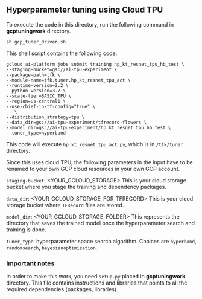 ## Hyperparameter tuning using Cloud TPU

To execute the code in this directory, run the following command in **gcptuningwork** directory.

```console
sh gcp_tuner_driver.sh
```

This shell script contains the following code:

```console
gcloud ai-platform jobs submit training hp_kt_resnet_tpu_hb_test \
--staging-bucket=gs://ai-tpu-experiment \
--package-path=tfk \
--module-name=tfk.tuner.hp_kt_resnet_tpu_act \
--runtime-version=2.2 \
--python-version=3.7 \
--scale-tier=BASIC_TPU \
--region=us-central1 \
--use-chief-in-tf-config="true" \
-- \
--distribution_strategy=tpu \
--data_dir=gs://ai-tpu-experiment/tfrecord-flowers \
--model_dir=gs://ai-tpu-experiment/hp_kt_resnet_tpu_hb_test \
--tuner_type=hyperband
```
This code will execute `hp_kt_resnet_tpu_act.py`, which is in `/tfk/tuner` directory.

Since this uses cloud TPU, the following parameters in the input have to be renamed to your own GCP cloud resources in your own GCP account. 

`staging-bucket`: <YOUR_GCLOUD_STORAGE> This is your cloud storage bucket where you stage the training and dependency packages.

`data_dir`: <YOUR_GCLOUD_STORAGE_FOR_TFRECORD> This is your cloud storage bucket where `TFRecord` files are stored.

`model_dir`: <YOUR_GCLOUD_STORAGE_FOLDER> This represents the directory that saves the trained model once the hyperparameter search and training is done.

`tuner_type`: hyperparameter space search algorithm. Choices are `hyperband`, `randomsearch`, `bayesianoptimization`.


### Important notes
In order to make this work, you need `setup.py` placed in **gcptuningwork** directory. This file contains instructions and libraries that points to all the required dependencies (packages, libraries).
